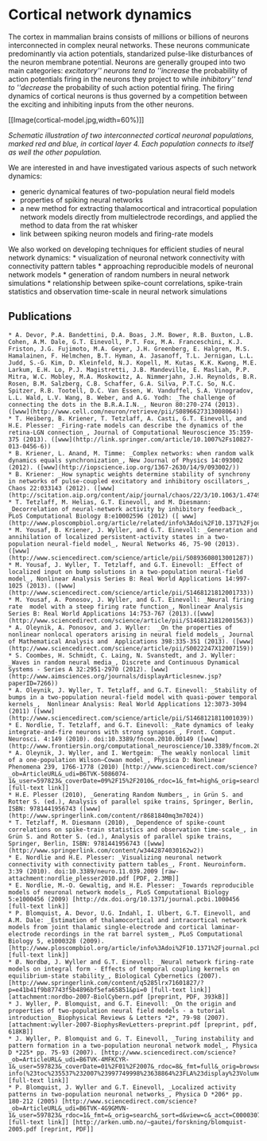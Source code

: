 # Cortical network dynamics

The cortex in mammalian brains consists of millions or billions of neurons interconnected in complex neural networks. These neurons communicate predominantly via action potentials, standarized pulse-like disturbances of the neuron membrane potential. Neurons are generally grouped into two main categories: _excitatory'' neurons tend to ''increase_ the probability of action potentials firing in the neurons they project to while
_inhibitory'' tend to ''decrease_ the probability of such action potential firing. The firing dynamics of cortical neurons is thus governed by a competition between the exciting and inhibiting inputs from the other neurons.

[[Image(cortical-model.jpg,width=60%)]]

_Schematic illustration of two interconnected cortical neuronal populations, marked red and blue, in cortical layer 4. Each population connects to itself as well the other population._

We are interested in and have investigated various aspects of such network dynamics:
   * generic dynamical features of two-population neural field models 
   * properties of spiking neural networks
   * a new method for extracting thalamocortical and intracortical population network models directly from multielectrode recordings, and applied the  method to data from the rat whisker
   * link between spiking neuron models and firing-rate models 

We also worked on developing techniques for efficient studies of neural network dynamics:
    * visualization of neuronal network connectivity with connectivity pattern tables 
    * approaching reproducible models of neuronal network models 
    * generation of random numbers in neural network simulations 
    * relationship between spike-count correlations, spike-train statistics and observation time-scale in neural network simulations 
    
 
## Publications
    * A. Devor, P.A. Bandettini, D.A. Boas, J.M. Bower, R.B. Buxton, L.B. Cohen, A.M. Dale, G.T. Einevoll, P.T. Fox, M.A. Franceschini, K.J. Friston, J.G. Fujimoto, M.A. Geyer, J.H. Greenberg, E. Halgren, M.S. Hamalainen, F. Helmchen, B.T. Hyman, A. Jasanoff, T.L. Jernigan, L.L. Judd, S.-G. Kim, D. Kleinfeld, N.J. Kopell, M. Kutas, K.K. Kwong, M.E. Larkum, E.H. Lo, P.J. Magistretti, J.B. Mandeville, E. Masliah, P.P. Mitra, W.C. Mobley, M.A. Moskowitz, A. Nimmerjahn, J.H. Reynolds, B.R. Rosen, B.M. Salzberg, C.B. Schaffer, G.A. Silva, P.T.C. So, N.C. Spitzer, R.B. Tootell, D.C. Van Essen, W. Vanduffel, S.A. Vinogradov, L.L. Wald, L.V. Wang, B. Weber, and A.G. Yodh: _The challenge of connecting the dots in the B.R.A.I.N._, Neuron 80:270-274 (2013). ([www](http://www.cell.com/neuron/retrieve/pii/S0896627313008064))
    * T. Heiberg, B. Kriener, T. Tetzlaff, A. Casti, G.T. Einevoll, and H.E. Plesser: _Firing-rate models can describe the dynamics of the retina-LGN connection_, Journal of Computational Neuroscience 35:359-375 (2013). ([www](http://link.springer.com/article/10.1007%2Fs10827-013-0456-6)) 
    * B. Kriener, L. Anand, M. Timme: _Complex networks: when random walk dynamics equals synchronization_, New Journal of Physics 14:093002 (2012). ([www](http://iopscience.iop.org/1367-2630/14/9/093002/))
    * B. Kriener: _How synaptic weights determine stability of synchrony in networks of pulse-coupled excitatory and inhibitory oscillators_, Chaos 22:033143 (2012). ([www](http://scitation.aip.org/content/aip/journal/chaos/22/3/10.1063/1.4749794))
    * T. Tetzlaff, M. Helias, G.T. Einevoll, and M. Diesmann: _Decorrelation of neural-network activity by inhibitory feedback_, PLoS Computational Biology 8:e10002596 (2012) ([ www](http://www.ploscompbiol.org/article/related/info%3Adoi%2F10.1371%2Fjournal.pcbi.1002596;jsessionid=52425E43F530C465A1F246753FEA29BC))
    * M. Yousaf, B. Kriener, J. Wyller, and G.T. Einevoll: _Generation and annihilation of localized persistent-activity states in a two-population neural-field model_, Neural Networks 46, 75-90 (2013). ([www](http://www.sciencedirect.com/science/article/pii/S0893608013001287))
    * M. Yousaf, J. Wyller, T. Tetzlaff, and G.T. Einevoll: _Effect of localized input on bump solutions in a two-population neural-field model_, Nonlinear Analysis Series B: Real World Applications 14:997-1025 (2013). ([www](http://www.sciencedirect.com/science/article/pii/S1468121812001733))
    * M. Yousaf, A. Ponosov, J. Wyller, and G.T. Einevoll: _Neural firing rate  model with a steep firing rate function_, Nonlinear Analysis Series B: Real World Applications 14:753-767 (2013).([www](http://www.sciencedirect.com/science/article/pii/S1468121812001563))
    * A. Oleynik, A. Ponosov, and J. Wyller:  _On the properties of nonlinear nonlocal operators arising in neural field models_, Journal of Mathematical Analysis and  Applications 398:335-351 (2013). ([www](http://www.sciencedirect.com/science/article/pii/S0022247X12007159))
    * S. Coombes, H. Schmidt, C. Laing, N. Svanstedt, and J. Wyller: _Waves in random neural media_, Discrete and Continuous Dynamical Systems - Series A 32:2951-2970 (2012). [www](http://www.aimsciences.org/journals/displayArticlesnew.jsp?paperID=7266))
    * A. Oleynik, J. Wyller, T. Tetzlaff, and G.T. Einevoll: _Stability of bumps in a two-population neural-field model with quasi-power temporal kernels_,  Nonlinear Analysis: Real World Applications 12:3073-3094 (2011) ([www](http://www.sciencedirect.com/science/article/pii/S1468121811001039)) 
    * E. Nordlie, T. Tetzlaff, and G.T. Einevoll: _Rate dynamics of leaky integrate-and-fire neurons with strong synapses_, Front. Comput. Neurosci. 4:149 (2010). doi:10.3389/fncom.2010.00149 ([www](http://www.frontiersin.org/computational_neuroscience/10.3389/fncom.2010.00149/abstract))
    * A. Oleynik, J. Wyller, and I. Wertgeim: _The weakly nonlocal limit of a one-population Wilson–Cowan model_, Physica D: Nonlinear Phenomena 239, 1766-1778 (2010) [http://www.sciencedirect.com/science?_ob=ArticleURL&_udi=B6TVK-5086074-1&_user=597823&_coverDate=09%2F15%2F2010&_rdoc=1&_fmt=high&_orig=search&_origin=search&_sort=d&_docanchor=&view=c&_acct=C000030758&_version=1&_urlVersion=0&_userid=597823&md5=944acf2b10b9d8c0419ee2c5431f29fd&searchtype=a [full-text link]]
    * H.E. Plesser (2010), _Generating Random Numbers_, in Grün S. and Rotter S. (ed.), Analysis of parallel spike trains, Springer, Berlin, ISBN: 9781441956743 ([www](http://www.springerlink.com/content/r8681840mq3m7024))
    * T. Tetzlaff, M. Diesmann (2010), _Dependence of spike-count correlations on spike-train statistics and observation time-scale_, in Grün S. and Rotter S. (ed.), Analysis of parallel spike trains, Springer, Berlin, ISBN: 9781441956743 ([www](http://www.springerlink.com/content/w3442874030162w2))
    * E. Nordlie and H.E. Plesser: _Visualizing neuronal network connectivity with connectivity pattern tables_, Front. Neuroinform. 3:39 (2010). doi:10.3389/neuro.11.039.2009 [raw-attachment:nordlie_plesser2010.pdf [PDF, 2.3MB]]
    * E. Nordlie, M.-O. Gewaltig, and H.E. Plesser: _Towards reproducible models of neuronal network models_, PLoS Computational Biology 5:e1000456 (2009) [http://dx.doi.org/10.1371/journal.pcbi.1000456 [full-text link]]
    * P. Blomquist, A. Devor, U.G. Indahl, I. Ulbert, G.T. Einevoll, and A.M. Dale: _Estimation of thalamocortical and intracortical network models from joint thalamic single-electrode and cortical laminar-electrode recordings in the rat barrel system_, PLoS Computational Biology 5, e1000328 (2009). [http://www.ploscompbiol.org/article/info%3Adoi%2F10.1371%2Fjournal.pcbi.1000328;jsessionid=A59F299D014DBA326D01BF3C256B9C6F [full-text link]]
    * Ø. Nordbø, J. Wyller and G.T. Einevoll: _Neural network firing-rate models on integral form - Effects of temporal coupling kernels on equilibrium-state stability_, Biological Cybernetics (2007). [http://www.springerlink.com/content/q5285lrx71601827/?p=e41b41f9b87743f5b4896bf5efa65851&pi=0 [full-text link]][attachment:nordbo-2007-BiolCybern.pdf [preprint, PDF, 393kB]]
    * J. Wyller, P. Blomquist, and G.T. Einevoll: _On the origin and properties of two-population neural field models - a tutorial introduction_ Biophysical Reviews & Letters *2*, 79-98 (2007). [attachment:wyller-2007-BiophysRevLetters-preprint.pdf [preprint, pdf, 618KB]]
    * J. Wyller, P. Blomquist and G. T. Einevoll, _Turing instability and pattern formation in a two-population neuronal network model_, Physica D *225* pp. 75-93 (2007). [http://www.sciencedirect.com/science?_ob=ArticleURL&_udi=B6TVK-4MFKCYR-1&_user=597823&_coverDate=01%2F01%2F2007&_rdoc=8&_fmt=full&_orig=browse&_srch=doc-info(%23toc%235537%232007%23997749998%23638864%23FLA%23display%23Volume)&_cdi=5537&_sort=d&_docanchor=&view=c&_ct=10&_acct=C000030758&_version=1&_urlVersion=0&_userid=597823&md5=688ccfde2724b729464bb192c4742fa5 [full-text link]]
    * P. Blomquist, J. Wyller and G.T. Einevoll, _Localized activity patterns in two-population neuronal networks_, Physica D *206* pp. 180-212 (2005) [http://www.sciencedirect.com/science?_ob=ArticleURL&_udi=B6TVK-4G9GMVN-1&_user=597823&_rdoc=1&_fmt=&_orig=search&_sort=d&view=c&_acct=C000030758&_version=1&_urlVersion=0&_userid=597823&md5=8c99165afb351f83424b7c660bb03f85 [full-text link]] [http://arken.umb.no/~gautei/forskning/blomquist-2005.pdf [reprint, PDF]]


